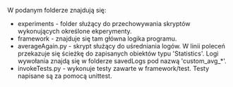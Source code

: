 
W podanym folderze znajdują się:
* experiments - folder służący do przechowywania skryptów wykonujących określone ekperymenty.
* framework - znajduje się tam główna logika programu.
* averageAgain.py - skrypt służący do uśredniania logów. W linii poleceń przekazuje się ścieżkę do zapisanych obiektów typu 'Statistics'. Logi wywołania znajdą się w folderze savedLogs pod nazwą 'custom_avg_*'.
* invokeTests.py - wykonuje testy zawarte w framework/test. Testy napisane są za pomocą unittest.
